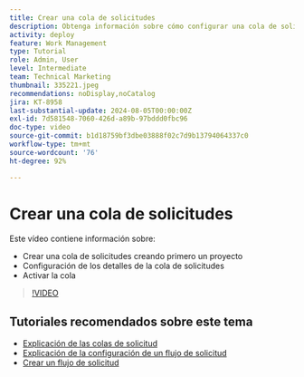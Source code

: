 ```yaml
---
title: Crear una cola de solicitudes
description: Obtenga información sobre cómo configurar una cola de solicitudes y establecer los detalles de la cola. Siga estos pasos para ayudar a su organización a administrar la entrada de trabajo.
activity: deploy
feature: Work Management
type: Tutorial
role: Admin, User
level: Intermediate
team: Technical Marketing
thumbnail: 335221.jpeg
recommendations: noDisplay,noCatalog
jira: KT-8958
last-substantial-update: 2024-08-05T00:00:00Z
exl-id: 7d581548-7060-426d-a89b-97bddd0fbc96
doc-type: video
source-git-commit: b1d18759bf3dbe03888f02c7d9b13794064337c0
workflow-type: tm+mt
source-wordcount: '76'
ht-degree: 92%

---
```


# Crear una cola de solicitudes

Este vídeo contiene información sobre:

* Crear una cola de solicitudes creando primero un proyecto
* Configuración de los detalles de la cola de solicitudes
* Activar la cola

>[!VIDEO](https://video.tv.adobe.com/v/335221/?quality=12&learn=on)

## Tutoriales recomendados sobre este tema

* [Explicación de las colas de solicitud](/help/manage-work/request-queues/understand-request-queues.md)
* [Explicación de la configuración de un flujo de solicitud](/help/manage-work/request-queues/understand-settings-for-a-flow-request.md)
* [Crear un flujo de solicitud](/help/manage-work/request-queues/create-a-request-flow.md)


